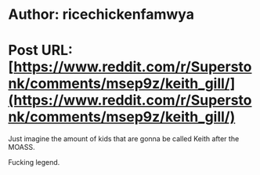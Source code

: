 # Author: ricechickenfamwya
# Post URL: [https://www.reddit.com/r/Superstonk/comments/msep9z/keith_gill/](https://www.reddit.com/r/Superstonk/comments/msep9z/keith_gill/)


Just imagine the amount of kids that are gonna be called Keith after the MOASS.


Fucking legend.